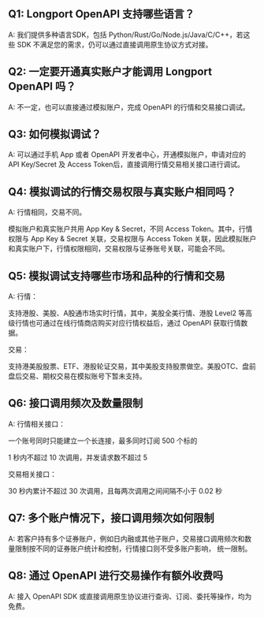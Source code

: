 ## Q1: Longport OpenAPI 支持哪些语言？

A: 我们提供多种语言SDK，包括 Python/Rust/Go/Node.js/Java/C/C++，若这些 SDK 不满足您的需求，仍可以通过直接调用原生协议方式对接。

## Q2: 一定要开通真实账户才能调用 Longport OpenAPI 吗？

A: 不一定，也可以直接通过模拟账户，完成 OpenAPI 的行情和交易接口调试。

## Q3: 如何模拟调试？

A: 可以通过手机 App 或者 OpenAPI 开发者中心，开通模拟账户，申请对应的 API Key/Secret 及 Access Token后，直接调用行情交易相关接口进行调试。

## Q4: 模拟调试的行情交易权限与真实账户相同吗？

A: 行情相同，交易不同。

模拟账户和真实账户共用 App Key & Secret，不同 Access Token。其中，行情权限与 App Key & Secret 关联，交易权限与 Access Token 关联，因此模拟账户和真实账户下，行情权限相同，交易权限与证券账号关联，可能会不同。

## Q5: 模拟调试支持哪些市场和品种的行情和交易

A: 行情：

支持港股、美股、A股通市场实时行情，其中，美股全美行情、港股 Level2 等高级行情也可通过在线行情商店购买对应行情权益后，通过 OpenAPI 获取行情数据。

交易：

支持港美股股票、ETF、港股轮证交易，其中美股支持股票做空。美股OTC、盘前盘后交易、期权交易在模拟账号下暂未支持。

## Q6: 接口调用频次及数量限制

A: 行情相关接口：

一个账号同时只能建立一个长连接，最多同时订阅 500 个标的

1 秒内不超过 10 次调用，并发请求数不超过 5

交易相关接口：

30 秒内累计不超过 30 次调用，且每两次调用之间间隔不小于 0.02 秒

## Q7: 多个账户情况下，接口调用频次如何限制

A: 若客户持有多个证券账户，例如日内融或其他子账户，交易接口调用频次和数量限制按不同的证券账户统计和控制，行情接口则不受多账户影响， 统一限制。

## Q8: 通过 OpenAPI 进行交易操作有额外收费吗

A: 接入 OpenAPI SDK 或直接调用原生协议进行查询、订阅、委托等操作，均为免费。
